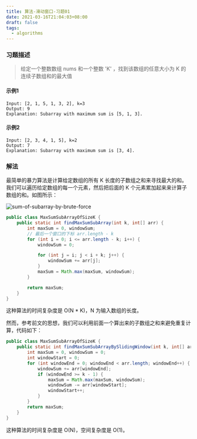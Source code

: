 ```yaml
---
title: 算法-滑动窗口-习题01
date: 2021-03-16T21:04:03+08:00
draft: false
tags:
  - algorithms
---
```


### 习题描述
> 给定一个整数数组 nums 和一个整数 'K' ，找到该数组的任意大小为 K 的连续子数组和的最大值
#### 示例1
```
Input: [2, 1, 5, 1, 3, 2], k=3 
Output: 9
Explanation: Subarray with maximum sum is [5, 1, 3].
```
#### 示例2
```
Input: [2, 3, 4, 1, 5], k=2 
Output: 7
Explanation: Subarray with maximum sum is [3, 4].
```
### 解法
最简单的暴力算法是计算给定数组的所有 K 长度的子数组之和来寻找最大的和。我们可以遍历给定数组的每一个元素，然后把后面的 K 个元素累加起来来计算子数组的和。如图所示：

![sum-of-subarray-by-brute-force](https://cdn.jsdelivr.net/gh/pivst/images@master/PIC/sum-of-subarray-by-brute-force.4f5jd1zjcc5c.png)

``` java
public class MaxSumSubArrayOfSizeK {
    public static int findMaxSumSubArray(int k, int[] arr) {
        int maxSum = 0, windowSum;
        // 最后一个窗口的下标 arr.length - k
        for (int i = 0; i <= arr.length - k; i++) {
            windowSum = 0;

            for (int j = i; j < i + k; j++) {
                windowSum += arr[j];
            }
            maxSum = Math.max(maxSum, windowSum);
        }

        return maxSum;
    }
}
```

这种算法的时间复杂度是 O(N * K)，N 为输入数组的长度。

然而，参考前文的思想，我们可以利用前面一个算出来的子数组之和来避免重复计算，代码如下：
``` java
public class MaxSumSubArrayOfSizeK {
    public static int findMaxSumSubArrayBySlidingWindow(int k, int[] arr) {
        int maxSum = 0, windowSum = 0;
        int windowStart = 0;
        for (int windowEnd = 0; windowEnd < arr.length; windowEnd++) {
            windowSum += arr[windowEnd];
            if (windowEnd >= k - 1) {
                maxSum = Math.max(maxSum, windowSum);
                windowSum -= arr[windowStart];
                windowStart++;
            }
        }
        return maxSum;
    }
}
```
这种算法的时间复杂度是 O(N)，空间复杂度是 O(1)。

